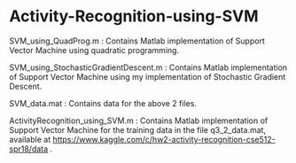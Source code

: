 # Activity-Recognition-using-SVM

SVM_using_QuadProg.m                    : Contains Matlab implementation of Support Vector Machine using quadratic programming.

SVM_using_StochasticGradientDescent.m   : Contains Matlab implementation of Support Vector Machine using my implementation of Stochastic Gradient Descent.

SVM_data.mat                            : Contains data for the above 2 files.

ActivityRecognition_using_SVM.m         : Contains Matlab implementation of Support Vector Machine for the training data in the file q3_2_data.mat, available at https://www.kaggle.com/c/hw2-activity-recognition-cse512-spr18/data .
